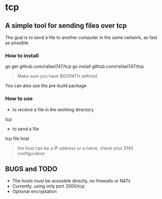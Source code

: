 # tcp

## A simple tool for sending files over tcp

The goal is to send a file to another computer in the same network, as fast as possible

### How to install

  go get github.com/rafael747/tcp
  go install github.com/rafael747/tcp

> Make sure you have $GOPATH defined

  You can also use the pre-build package


### How to use

 - to receive a file in the working directory

  tcp

 - to send a file

  tcp file host


> the host can be a IP address or a name, check your DNS configuration


## BUGS and TODO

 - The hosts must be acessible directly, no firewalls or NATs
 - Currently, using only port 2000/tcp
 - Optional encryptation

